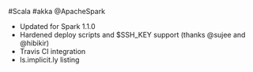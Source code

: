 #Scala #akka @ApacheSpark

* Updated for Spark 1.1.0
* Hardened deploy scripts and $SSH_KEY support (thanks @sujee and @hibikir)
* Travis CI integration
* ls.implicit.ly listing